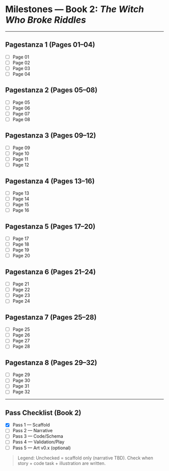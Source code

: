 # Milestones — Book 2: *The Witch Who Broke Riddles*

---

## Pagestanza 1 (Pages 01–04)

- [ ] Page 01
- [ ] Page 02
- [ ] Page 03
- [ ] Page 04

## Pagestanza 2 (Pages 05–08)

- [ ] Page 05
- [ ] Page 06
- [ ] Page 07
- [ ] Page 08

## Pagestanza 3 (Pages 09–12)

- [ ] Page 09
- [ ] Page 10
- [ ] Page 11
- [ ] Page 12

## Pagestanza 4 (Pages 13–16)

- [ ] Page 13
- [ ] Page 14
- [ ] Page 15
- [ ] Page 16

## Pagestanza 5 (Pages 17–20)

- [ ] Page 17
- [ ] Page 18
- [ ] Page 19
- [ ] Page 20

## Pagestanza 6 (Pages 21–24)

- [ ] Page 21
- [ ] Page 22
- [ ] Page 23
- [ ] Page 24

## Pagestanza 7 (Pages 25–28)

- [ ] Page 25
- [ ] Page 26
- [ ] Page 27
- [ ] Page 28

## Pagestanza 8 (Pages 29–32)

- [ ] Page 29
- [ ] Page 30
- [ ] Page 31
- [ ] Page 32

---

## Pass Checklist (Book 2)

- [x] Pass 1 — Scaffold
- [ ] Pass 2 — Narrative
- [ ] Pass 3 — Code/Schema
- [ ] Pass 4 — Validation/Play
- [ ] Pass 5 — Art v0.x (optional)

> Legend: Unchecked = scaffold only (narrative TBD). Check when story + code task + illustration are written.

